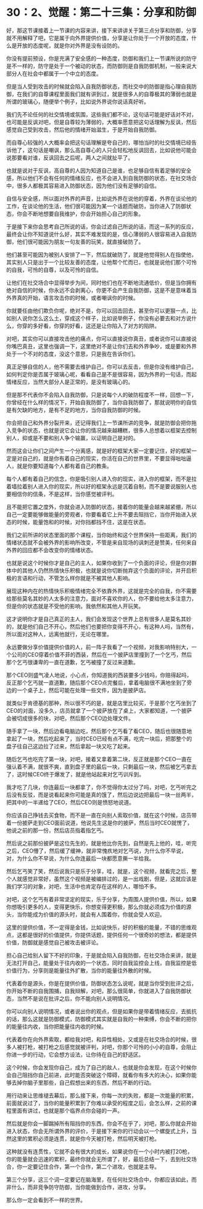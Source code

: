 # 30：2、觉醒：第二十三集：分享和防御

好，那这节课接着上一节课的内容来讲，接下来讲讲关于第三点分享和防御，分享就不用解释了吧，它是属于向外界提供价值，分享是让你处于一个开放的态度，什么是开放的态度呢，就是你对外界是没有设防的。

你没有提前预设，你是充满了安全感的一种态度，防御和我们上一节课所说的防守是不一样的，防守是处于一个被动的状态，而防御则是自我防御机制，一般来说大部分人在社会中都属于一个中立的态度。

但是当人受到攻击的时候就会陷入自我防御状态，而社交中的防御是指心理自我防御，在我们的自尊课程里面我们就有讲到过，就是很多人的自尊极其的薄弱也就是所谓的玻璃心，随便举个例子，比如说外界说你说话真好听。

我们先不论任何的社交情境或氛围，这些我们都不论，这句话可能是好话对不对，也可能是反讽对吧，但是自尊较为薄弱的，大概率愿意把这句话理解为反讽，然后感觉自己受到攻击，然后他的情绪开始滋生，于是开始自我防御。

而自尊心较强的人大概率会把这句话理解是夸自己的，哪怕当时的社交情境已经告诉他了，这句话是嘲讽，那么高自尊心的人只会轻松地反讽回去，比如说他可能会说那要看对谁，反讽回去之后呢，两人之间就扯平了。

也就是说对于反讽，高自尊的人因为知道自己是谁，也足够自信有着足够的安全感，所以他们不会有任何的情绪反应，也不会进入到自我防御的状态，在社交场合中，很多人都极其容易进入防御状态，因为他们没有足够的自信。

自信与安全感，所以面对外界的声音，比如说外界在说他的穿着，外界在谈论他的工作，在谈论他的生活，他们很可能因为某一个话题而破防，当你进入了防御状态，你会不断地想要自我维护，你会开始担心自己的形象。

于是接下来你会思考自己所说的话，你会过滤自己所说的话，而这一系列的反应，最终会让你不知道说什么好，其实不难发现的是，信心薄弱的人很容易进入自我防御，他们很可能因为朋友一句友善的玩笑，就直接破防了。

他们甚至可能因为被别人安排了一下，然后就破防了，就是他觉得别人在指使他，其实别人只是出于一个比较友善的态度，让他帮个忙而已，也就是说他们那个可怜的自我，可怜的自尊，以及可怜的自信。

让他们在社交场合中显得举步为间，同时他们也在不断地流通低价，但是当你拥有绝对自信的时候，你永远不会剥离心，你更不会产生自我防御，这是不是意味着当外界真的开始，语言攻击你的时候，或者嘲讽你的时候。

你就要任由他们欺负你呢，绝对不是，你可以回击回去，甚至你可以更狠一点，比如别人说你怎么这么土，穿成这个样子，比如说举例子，你没有必要去和对方说什么，你穿的多好看，你穿的好看，这还是让你陷入了对方的陷阱。

对吧，其实你可以直接攻击他的痛点，你可以直接说你真丑，或者说你可以直接说你嘴巴真丑，这里也强调一下，这里绝对不是让你们去和外界争吵，或是要和外界处于一个不对的态度，没这个意思，只是我在告诉你们。

真正足够自信的人，他不需要去维护自己，你可以去反击，但是你没有维护自己，如何判定你是否属于玻璃心呢，看看自己是不是很容易，因为外界的一句话，而起情绪反应，当然大部分人是正常的，是没有玻璃心的。

但是那不代表你不会陷入自我防御，只是说每个人的破防程度不一样，回想一下，你曾经在什么样的情况下，开始自我防御了，当你自我防御了，那就说明你的自信是有欠缺的地方，是有不足的地方，当你自我防御的时候。

你会把自己和外界分裂开来，还记得我们上一节课所讲的竞争，就是防御会把你拖入竞争的状态，也就是说它会让你的情况越来越糟糕，很多人总想着以框架去控制别人，抑或是不要和别人争个输赢，以证明自己是对的。

然而这会让你们之间产生一个分离感，就是好的框架大家一定要记住，好的框架一定是对自己的，就是你有着自己的现实，你活在自己的世界里，不要显得咄咄逼人，就是你要知道每个人都有着自己的教条。

每个人都有着自己的信念，你是吸引别人进入你的现实，进入你的框架，而不是拉着墙拉着别人进入你的现实，所以好的框架永远是沉着自制，而不是要说服别人也要相信你的信条，不是这样，当你感觉被评判。

且不能把它置之度外，你就会进入防御的状态，接着你的能量会越来越紧绷，所以自己一定要能够做能量的旁观者，你要看着它上升不要去阻挡它，当你开始进入状态的时候，能量饱和的时候，对你挡都挡不住，这是在状态。

我们之前所讲的状态里面的那个课程，当你始终和这个世界保持一些距离，我们的情绪状态就不会被外界的影响所改变，不管是来自现场的讽刺还是赞美，任何来自外界的回应都不会改变你的情绪状态。

也就是说这个时候你才是自己的主人，如果你收到了一个负面的评论，但是你对群体中的其他人仍然热情快乐积极，也就是说你切断抛弃这个负面的评论，并开启积极的言语和行动，不管怎么样你就是不被其他人影响。

展现这种内在的热情快乐积极情绪完全不依靠外界，这就是完全的自我，你不需要给那些莫名其妙的人太多的注意力，面对不喜欢你的人，你不要给他太多注意力，但是你的状态就是不受他的影响，我依然和其他人开玩笑。

这才说明你才是自己真正的主人，我们会发现这个世界上总有很多人是莫名其妙的，就是他们自己不开心，然后他们也要把你变得不开心，有这种人吗，当然有，所以面对这种人，远离他就行，无论在哪里。

永远要做分享价值提供价值的人，前一阵子我看了一个视频，对我影响特别大，一个公司的CEO穿着价值不菲的西装，然后在一个披萨店里撞到了一个乞丐，然后那个乞丐很谦卑的一直在道歉，乞丐被撞了反过来道歉。

那个CEO则盛气凌人地说，小心点，你知道我的西装要多少钱吗，你赔得起吗，反正那个乞丐就一直道歉，随后那个CEO点完餐后，拿着电脑很不满地坐到了旁边的一个桌子上，然后可能在处理一些文件，因为是披萨店。

就类似于肯德基的那种，所以很不巧的是，就是店里比较买，于是那个乞丐坐到了CEO的对面，没多久，店员就拿了一个披萨放在了桌上，大家都知道，一个披萨会被切成很多的块，对吧，然后那个CEO边处理文件。

随手拿了一块，然后边看电脑边吃，然后那个乞丐看了看CEO，随后也很随意地拿起了一块，然后吃起来了，当时CEO已经有点不满，吃完一块后，把那整个的盘子往自己这边拉了过来，然后拿起一块又吃了起来。

随后乞丐也吃完了第一块，对吧，接着又拿着第二块，反正就是那个CEO一直在强认着不满，就很不爽，直到盘子里的最后一块，只剩最后一块，然后被乞丐拿去了，这时候CEO终于爆发了，就是他站起来对乞丐训斥到。

我才吃了几块，你连最后一块都拿了，你不觉得你太过分了吗，对吧，乞丐听完之后没有反驳，而是说看起来你可能是真的饿了，然后边说边把最后一块一丝两半，把其中的一半递给了CEO，然后CEO则是愤怒地说道。

你应该自己挣钱去买食物，而不是一直在向别人索取价值，就在这个时候，店员带着一份披萨走到CEO面前说道，他说先生这是你的披萨，然后当时CEO就愣了，他说之前的那一份，然后店员指着指乞丐。

然后说之前那份披萨是这位先生的，就是他比你先到，自然是先上他的，哇，听完之后，CEO懵了，然后缓了缓神，就非常愧疚地对乞丐说，为什么你不早说，对，为什么你不早说，为什么你连最后一块都愿意撕一半给我。

然后乞丐笑了笑，然后说我只是乐于分享，哇，就是，这个视频，就看完之后，整个人就感觉非常好，虽然这个视频是被编排过的，是一出戏剧，但是，这就应该是我们学习的对象，对吧，生活中也肯定存在这样的人，哪怕不多。

对吧，这个乞丐有着非常坚定的现实，乐于分享，为周围人提供价值，所以，如果你想吸引更多的人，变得更快乐，你想变得更积极，那么你就必须成为价值的源头，当你能成为价值的源头时，就会有人围着你，你就会受人欢迎。

这里的提供价值，不一定得是金钱，比如说快乐，好的积极的能量，不错的思维观点，这都是很好的价值提供，你提供话题，提供任何一个很奇妙的想法，都是提供价值，防御就是感觉自己被攻击被评论。

担心自己给别人留下不好的印象，于是就会陷入自我防御，在社交场合来讲，就是无法打开自己，能量处于往内收的一个状态，同时自我监控会上线，自我监控是低价值行为，分享则是能量往外扩散，当你的能量往外散的时候。

代表着你是源头，你是在提供价值，防御状态怎么说呢，就是当你受到批评之后，你开始不断的自我围捕，自我辩解，对吧，那么很简单，你就进入了自我防御状态，当然不是说在批评之后，你不能向别人说明情况。

你可以向别人说明情况，或者说出你的观点，但是如果你是带着情绪反应，去抵抗的话，那么这就是防御模式，防御模式其实就是自我的一种束缚，你会不断的把你的能量往内收，当你把能量往内收的时候。

代表着你在向外界索取，都给我对吧，和异性相处，又或是在社交场合的时候，很多人被打枪，被打枪之后感觉就被评判，对吧，你那个可怜的小小的自尊，会阻止你进一步的行动，它会想方设法，让你待在自己的舒适区。

这个时候，你会发现你自己，成为了自己的敌人，也就是你会发现，在这个时候你会自己阻挡你自己前进，此时能否突破这个障碍，就看你有多大的决心，如果你能够去掉你脑子里那些，自己假想出来的东西，然后不断的行动。

用行动来让思维褪去幕后，那么接下来，你每一次的失败，都是一次能量的积累，前面就说过了，当你的能量积累到了你难以承受的程度之后，会怎么样，之前的课程里面有讲过，也就是那个临界点你会碰的一声。

然后就是你会一脚踹掉所有阻挡你的东西，你会不在乎了，对吧，那么你就会开始进入状态，你会无所谓外界的评价，于是接下来你的行动会以一个螺旋式上升，当然这里的累积必须是连贯，就是你今天被打枪，然后明天被打枪。

这种就没有连贯性，它就不会有很大的成长，如果说你在一个小时内被打20枪，你的能量就会迅速的累积，最终你就会无所谓了，好，最后总结一下，去到社交场合，你一定要记住合作，第一个合作，第二个进攻，也就是主导。

第三个分享，这三个词一定要记在脑海里，在任何社交场合中，你都应该如此，而非什么，而非竞争防守防御，当你能做到合作，进攻，分享。

那么你一定会看到不一样的世界。